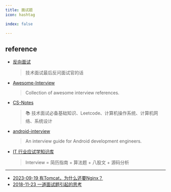```yaml
---
title: 面试题
icon: hashtag

index: false

---
```


<!-- more -->

## reference

- [反向面试](https://github.com/yifeikong/reverse-interview-zh)
    > 技术面试最后反问面试官的话
- [Awesome-Interview](https://github.com/Awesome-Interview/Awesome-Interview)
    > Collection of awesome interview references.
- [CS-Notes](https://github.com/CyC2018/CS-Notes)
    > 📚 技术面试必备基础知识、Leetcode、计算机操作系统、计算机网络、系统设计
- [android-interview](https://github.com/guoxiaoxing/android-interview)
    > An interview guide for Android development engineers.
- [IT 行业应试学知识库](https://github.com/apachecn/Interview) 
    > Interview = 简历指南 + 算法题 + 八股文 + 源码分析

------

- [2023-09-19 有Tomcat，为什么还要Nginx？](https://juejin.cn/post/7280088532377534505)
- [2018-11-23 一道面试题引起的思考](https://juejin.cn/post/6844903719792803847)